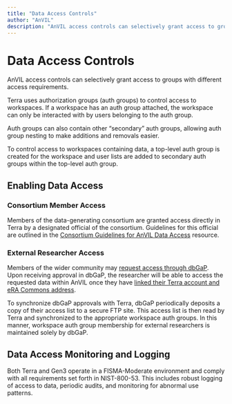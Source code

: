 ```yaml
---
title: "Data Access Controls"
author: "AnVIL"
description: "AnVIL access controls can selectively grant access to groups with different access requirements."
---
```


# Data Access Controls

<hero>AnVIL access controls can selectively grant access to groups with different access requirements.</hero>

Terra uses authorization groups (auth groups) to control access to workspaces. If a workspace has an auth group attached, the workspace can only be interacted with by users belonging to the auth group.

Auth groups can also contain other “secondary” auth groups, allowing auth group nesting to make additions and removals easier.

To control access to workspaces containing data, a top-level auth group is created for the workspace and user lists are added to secondary auth groups within the top-level auth group.

## Enabling Data Access


### Consortium Member Access

Members of the data-generating consortium are granted access directly in Terra by a designated official of the consortium. Guidelines for this official are outlined in the [Consortium Guidelines for AnVIL Data Access](/learn/data-submitters/resources/consortium-data-access-guidelines) resource.

###  External Researcher Access
Members of the wider community may [request access through dbGaP](/learn/accessing-data/requesting-data-access#accessing-controlled-access-data). Upon receiving approval in dbGaP, the researcher will be able to access the requested data within AnVIL once they have [linked their Terra account and eRA Commons address](/learn/accessing-data/requesting-data-access#linking-your-terra-account-and-your-era-commons-address).

To synchronize dbGaP approvals with Terra, dbGaP periodically deposits a copy of their access list to a secure FTP site. This access list is then read by Terra and synchronized to the appropriate workspace auth groups. In this manner, workspace auth group membership for external researchers is maintained solely by dbGaP.


## Data Access Monitoring and Logging

Both Terra and Gen3 operate in a FISMA-Moderate environment and comply with all requirements set forth in NIST-800-53. This includes robust logging of access to data, periodic audits, and monitoring for abnormal use patterns.

